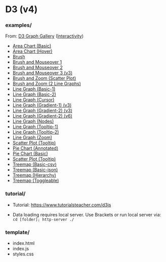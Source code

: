 # D3 (v4)

### examples/

From: [D3 Graph Gallery](https://www.d3-graph-gallery.com/index.html) ([Interactivity](https://www.d3-graph-gallery.com/interactivity.html))
- [Area Chart (Basic)](https://www.d3-graph-gallery.com/graph/area_basic.html)
- [Area Chart (Hover)](https://medium.com/@louisemoxy/create-an-accurate-tooltip-for-a-d3-area-chart-bf59783f8a2d)
- [Brush](https://www.d3-graph-gallery.com/graph/interactivity_brush.html)
- [Brush and Mouseover 1](https://bl.ocks.org/mthh/99dc420cd7e276ecafe4ef4bf12c6927)
- [Brush and Mouseover 2](https://jsfiddle.net/gerardofurtado/5ja2ssa1/)
- [Brush and Mouseover 3 (v3)](https://stackoverflow.com/questions/38670322/d3-brushing-and-mouse-move-coexist)
- [Brush and Zoom (Scatter Plot)](https://bl.ocks.org/mbostock/f48fcdb929a620ed97877e4678ab15e6)
- [Brush and Zoom (2 Line Graphs)](https://bl.ocks.org/EfratVil/92f894ac0ba265192411e73f633a3e2f)
- [Line Graph (Basic-1)](https://www.d3-graph-gallery.com/graph/line_basic.html)
- [Line Graph (Basic-2)](https://bl.ocks.org/d3noob/402dd382a51a4f6eea487f9a35566de0)
- [Line Graph (Cursor)](https://www.d3-graph-gallery.com/graph/line_cursor.html)
- [Line Graph (Gradient-1) (v3)](https://bl.ocks.org/mbostock/3970883)
- [Line Graph (Gradient-2) (v3)](https://stackoverflow.com/questions/43635757/drawing-a-line-with-two-different-colors-using-d3)
- [Line Graph (Gradient-2) (v6)](https://observablehq.com/@d3/variable-color-line)
- [Line Graph (Nodes)](http://bl.ocks.org/romsson/f205420d21ced66810058d4cdf25c6dd)
- [Line Graph (Tooltip-1)](https://www.d3-graph-gallery.com/graph/connectedscatter_tooltip.html)
- [Line Graph (Tooltip-2)](https://blockbuilder.org/cse4qf/b3281253ff771535e5e29196144dfb33)
- [Line Graph (Zoom)](https://www.d3-graph-gallery.com/graph/line_brushZoom.html)
- [Scatter Plot (Tooltip)](https://www.d3-graph-gallery.com/graph/scatter_tooltip.html)
- [Pie Chart (Annotated)](https://www.d3-graph-gallery.com/graph/pie_annotation.html)
- [Pie Chart (Basic)](https://www.d3-graph-gallery.com/graph/pie_basic.html)
- [Scatter Plot (Tooltip)](https://www.d3-graph-gallery.com/graph/scatter_tooltip.html)
- [Treemap (Basic-csv)](https://www.d3-graph-gallery.com/graph/treemap_basic.html)
- [Treemap (Basic-json)](https://www.d3-graph-gallery.com/graph/treemap_json.html)
- [Treemap (Hierarchy)](https://www.d3-graph-gallery.com/graph/treemap_json.html)
- [Treemap (Toggleable)](https://bl.ocks.org/git-ashish/1913813e83ac72b1ee99c37d9e83ba78)

### tutorial/

- Tutorial: https://www.tutorialsteacher.com/d3js       

- Data loading requires local server. Use Brackets or run local server via: ```cd [folder]; http-server ./```

### template/

- index.html
- index.js
- styles.css
